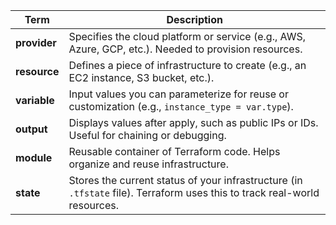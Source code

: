 | Term         | Description                                                                                                               |
| ------------ | ------------------------------------------------------------------------------------------------------------------------- |
| **provider** | Specifies the cloud platform or service (e.g., AWS, Azure, GCP, etc.). Needed to provision resources.                     |
| **resource** | Defines a piece of infrastructure to create (e.g., an EC2 instance, S3 bucket, etc.).                                     |
| **variable** | Input values you can parameterize for reuse or customization (e.g., `instance_type = var.type`).                          |
| **output**   | Displays values after apply, such as public IPs or IDs. Useful for chaining or debugging.                                 |
| **module**   | Reusable container of Terraform code. Helps organize and reuse infrastructure.                                            |
| **state**    | Stores the current status of your infrastructure (in `.tfstate` file). Terraform uses this to track real-world resources. |

